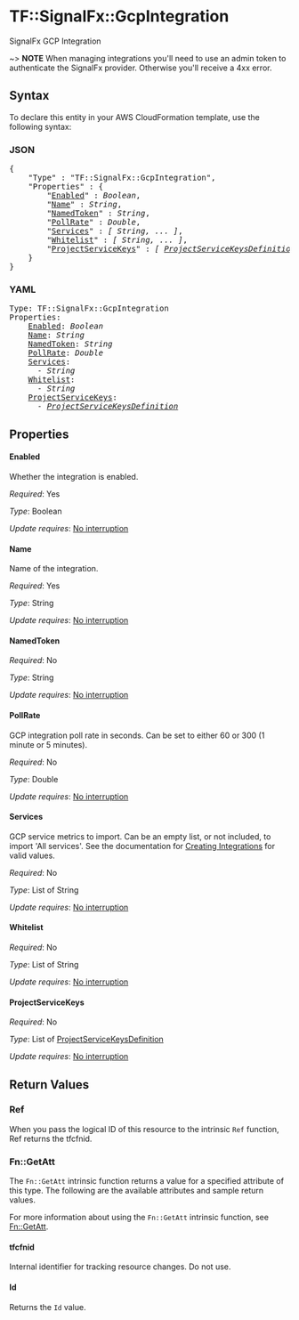 # TF::SignalFx::GcpIntegration

SignalFx GCP Integration

~> **NOTE** When managing integrations you'll need to use an admin token to authenticate the SignalFx provider. Otherwise you'll receive a 4xx error.

## Syntax

To declare this entity in your AWS CloudFormation template, use the following syntax:

### JSON

<pre>
{
    "Type" : "TF::SignalFx::GcpIntegration",
    "Properties" : {
        "<a href="#enabled" title="Enabled">Enabled</a>" : <i>Boolean</i>,
        "<a href="#name" title="Name">Name</a>" : <i>String</i>,
        "<a href="#namedtoken" title="NamedToken">NamedToken</a>" : <i>String</i>,
        "<a href="#pollrate" title="PollRate">PollRate</a>" : <i>Double</i>,
        "<a href="#services" title="Services">Services</a>" : <i>[ String, ... ]</i>,
        "<a href="#whitelist" title="Whitelist">Whitelist</a>" : <i>[ String, ... ]</i>,
        "<a href="#projectservicekeys" title="ProjectServiceKeys">ProjectServiceKeys</a>" : <i>[ <a href="projectservicekeysdefinition.md">ProjectServiceKeysDefinition</a>, ... ]</i>
    }
}
</pre>

### YAML

<pre>
Type: TF::SignalFx::GcpIntegration
Properties:
    <a href="#enabled" title="Enabled">Enabled</a>: <i>Boolean</i>
    <a href="#name" title="Name">Name</a>: <i>String</i>
    <a href="#namedtoken" title="NamedToken">NamedToken</a>: <i>String</i>
    <a href="#pollrate" title="PollRate">PollRate</a>: <i>Double</i>
    <a href="#services" title="Services">Services</a>: <i>
      - String</i>
    <a href="#whitelist" title="Whitelist">Whitelist</a>: <i>
      - String</i>
    <a href="#projectservicekeys" title="ProjectServiceKeys">ProjectServiceKeys</a>: <i>
      - <a href="projectservicekeysdefinition.md">ProjectServiceKeysDefinition</a></i>
</pre>

## Properties

#### Enabled

Whether the integration is enabled.

_Required_: Yes

_Type_: Boolean

_Update requires_: [No interruption](https://docs.aws.amazon.com/AWSCloudFormation/latest/UserGuide/using-cfn-updating-stacks-update-behaviors.html#update-no-interrupt)

#### Name

Name of the integration.

_Required_: Yes

_Type_: String

_Update requires_: [No interruption](https://docs.aws.amazon.com/AWSCloudFormation/latest/UserGuide/using-cfn-updating-stacks-update-behaviors.html#update-no-interrupt)

#### NamedToken

_Required_: No

_Type_: String

_Update requires_: [No interruption](https://docs.aws.amazon.com/AWSCloudFormation/latest/UserGuide/using-cfn-updating-stacks-update-behaviors.html#update-no-interrupt)

#### PollRate

GCP integration poll rate in seconds. Can be set to either 60 or 300 (1 minute or 5 minutes).

_Required_: No

_Type_: Double

_Update requires_: [No interruption](https://docs.aws.amazon.com/AWSCloudFormation/latest/UserGuide/using-cfn-updating-stacks-update-behaviors.html#update-no-interrupt)

#### Services

GCP service metrics to import. Can be an empty list, or not included, to import 'All services'. See the documentation for [Creating Integrations](https://developers.signalfx.com/integrations_reference.html#operation/Create%20Integration) for valid values.

_Required_: No

_Type_: List of String

_Update requires_: [No interruption](https://docs.aws.amazon.com/AWSCloudFormation/latest/UserGuide/using-cfn-updating-stacks-update-behaviors.html#update-no-interrupt)

#### Whitelist

_Required_: No

_Type_: List of String

_Update requires_: [No interruption](https://docs.aws.amazon.com/AWSCloudFormation/latest/UserGuide/using-cfn-updating-stacks-update-behaviors.html#update-no-interrupt)

#### ProjectServiceKeys

_Required_: No

_Type_: List of <a href="projectservicekeysdefinition.md">ProjectServiceKeysDefinition</a>

_Update requires_: [No interruption](https://docs.aws.amazon.com/AWSCloudFormation/latest/UserGuide/using-cfn-updating-stacks-update-behaviors.html#update-no-interrupt)

## Return Values

### Ref

When you pass the logical ID of this resource to the intrinsic `Ref` function, Ref returns the tfcfnid.

### Fn::GetAtt

The `Fn::GetAtt` intrinsic function returns a value for a specified attribute of this type. The following are the available attributes and sample return values.

For more information about using the `Fn::GetAtt` intrinsic function, see [Fn::GetAtt](https://docs.aws.amazon.com/AWSCloudFormation/latest/UserGuide/intrinsic-function-reference-getatt.html).

#### tfcfnid

Internal identifier for tracking resource changes. Do not use.

#### Id

Returns the <code>Id</code> value.

